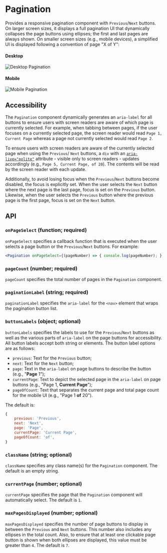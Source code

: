 # Pagination

Provides a responsive pagination component with `Previous`/`Next` buttons. On larger screen sizes, it displays a full pagination UI that dynamically collapses the page buttons using ellipses; the first and last pages are always shown. On smaller screen sizes (e.g., mobile devices), a simplified UI is displayed following a convention of page "X of Y":

#### Desktop
![Desktop Pagination](https://user-images.githubusercontent.com/2828721/41666898-99227722-7479-11e8-87e7-e8400994d4f1.png)

#### Mobile
![Mobile Pagination](https://user-images.githubusercontent.com/2828721/41666899-995084d2-7479-11e8-8061-a5e4965ea965.png)

## Accessibility
The `Pagination` component dynamically generates an `aria-label` for all buttons to ensure users with screen readers are aware of which page is currently selected. For example, when tabbing between pages, if the user focuses on a currently selected page, the screen reader would read `Page 1, Current Page` whereas a page not currently selected would read `Page 2`.

To ensure users with screen readers are aware of the currently selected page when using the `Previous`/ `Next` buttons, a `div` with an [`aria-live="polite"`](https://www.w3.org/TR/wai-aria/#aria-live) attribute - visible only to screen readers - updates accordingly (e.g., `Page 5, Current Page, of 20`). The contents will be read by the screen reader with each update.

Additionally, to avoid losing focus when the `Previous`/`Next` buttons become disabled, the focus is explicitly set. When the user selects the `Next` button where the next page is the last page, focus is set on the `Previous` button. Likewise, when the user selects the `Previous` button where the previous page is the first page, focus is set on the `Next` button.

## API

### `onPageSelect` (function; required)
`onPageSelect` specifies a callback function that is executed when the user selects a page button or the `Previous`/`Next` buttons. For example:

```jsx
<Pagination onPageSelect={(pageNumber) => { console.log(pageNumber); } />
```

### `pageCount` (number; required)
`pageCount` specifies the total number of pages in the `Pagination` component.

### `paginationLabel` (string; required)
`paginationLabel` specifies the `aria-label` for the `<nav>` element that wraps the pagination button list.

### `buttonLabels` (object; optional)
`buttonLabels` specifies the labels to use for the `Previous`/`Next` buttons as well as the various parts of `aria-label` on the page buttons for accessibility. All button labels accept both string or elements. The button label options are as follows:

* `previous`: Text for the `Previous` button;
* `next`: Text for the `Next` button;
* `page`: Text in the `aria-label` on page buttons to describe the button (e.g., "**Page** 1");
* `currentPage`: Text to depict the selected page in the `aria-label` on page buttons (e.g., "Page 1, **Current Page**");
* `pageOfCount`: Text that separates the current page and total page count for the mobile UI (e.g., "Page 1 **of** 20").

The default is:
```javascript
{
    previous: 'Previous',
    next: 'Next',
    page: 'Page',
    currentPage: 'Current Page',
    pageOfCount: 'of',
}
```

### `className` (string; optional)
`className` specifies any class name(s) for the `Pagination` component. The default is an empty string.

### `currentPage` (number; optional)
`currentPage` specifies the page that the `Pagination` component will automatically select. The default is `1`.

### `maxPagesDisplayed` (number; optional)
`maxPagesDisplayed` specifies the number of page buttons to display in between the `Previous` and `Next` buttons. This number also includes any ellipses in the total count. Also, to ensure that at least one clickable page button is shown when both ellipses are displayed, this value must be greater than `4`.  The default is `7`.
